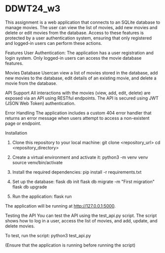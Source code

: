 # DDWT24_w3

This assignment is a web application that connects to an SQLite database to manage movies. The user can view the list of movies, add new movies and delete or edit movies from the database. Access to these features is protected by a user authentication system, ensuring that only registered and logged-in users can perform these actions.

Features
User Authentication: The application has a user registration and login system. Only logged-in users can access the movie database features.

Movies Database
Usercan view a list of movies stored in the database,
add new movies to the database,
edit details of an existing movie,
and delete a movie from the database.

API Support
All interactions with the movies (view, add, edit, delete) are exposed via an API using RESTful endpoints. The API is secured using JWT (JSON Web Token) authentication.

Error Handling
The application includes a custom 404 error handler that returns an error message when users attempt to access a non-existent page or endpoint.

Installation
1. Clone this repository to your local machine:
git clone <repository_url>
cd <repository_directory>

2. Create a virtual environment and activate it:
python3 -m venv venv
source venv/bin/activate

3. Install the required dependencies:
pip install -r requirements.txt

4. Set up the database:
flask db init
flask db migrate -m "First migration"
flask db upgrade

5. Run the application:
flask run

The application will be running at http://127.0.0.1:5000.

Testing the API
You can test the API using the test_api.py script. The script shows how to log in a user, access the list of movies, and add, update, and delete movies.

To test, run the script:
python3 test_api.py

(Ensure that the application is running before running the script)

